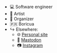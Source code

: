 - 💻 Software engineer
- 🎨 Artist
- 📢 Organizer
- 🇵🇷 Boricua
- ↪️ Elsewhere:
  - 🌐 [Personal site](https://cuibonobo.com)
  - 🐘 [Mastodon](https://mastodon.social/@cuibonobo)
  - 📷 [Instagram](https://www.instagram.com/cuibonobo/)
